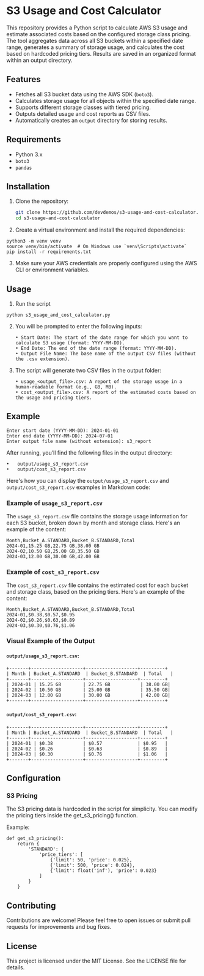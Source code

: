 # S3 Usage and Cost Calculator

This repository provides a Python script to calculate AWS S3 usage and estimate associated costs based on the configured storage class pricing. The tool aggregates data across all S3 buckets within a specified date range, generates a summary of storage usage, and calculates the cost based on hardcoded pricing tiers. Results are saved in an organized format within an output directory.

## Features

- Fetches all S3 bucket data using the AWS SDK (`boto3`).
- Calculates storage usage for all objects within the specified date range.
- Supports different storage classes with tiered pricing.
- Outputs detailed usage and cost reports as CSV files.
- Automatically creates an `output` directory for storing results.

## Requirements

- Python 3.x
- `boto3`
- `pandas`

## Installation

1. Clone the repository:

   ```bash
   git clone https://github.com/devdemos/s3-usage-and-cost-calculator.git
   cd s3-usage-and-cost-calculator

2.	Create a virtual environment and install the required dependencies:

```
python3 -m venv venv
source venv/bin/activate  # On Windows use `venv\Scripts\activate`
pip install -r requirements.txt
```
3.	Make sure your AWS credentials are properly configured using the AWS CLI or environment variables.


## Usage

1. Run the script 

```
python s3_usage_and_cost_calculator.py
```

2.	You will be prompted to enter the following inputs:

	    • Start Date: The start of the date range for which you want to calculate S3 usage (format: YYYY-MM-DD).
	    • End Date: The end of the date range (format: YYYY-MM-DD).
	    • Output File Name: The base name of the output CSV files (without the .csv extension).

3.	The script will generate two CSV files in the output folder:

	    • usage_<output_file>.csv: A report of the storage usage in a human-readable format (e.g., GB, MB).
	    • cost_<output_file>.csv: A report of the estimated costs based on the usage and pricing tiers.

## Example 

```
Enter start date (YYYY-MM-DD): 2024-01-01
Enter end date (YYYY-MM-DD): 2024-07-01
Enter output file name (without extension): s3_report
```

After running, you’ll find the following files in the output directory:

	•	output/usage_s3_report.csv
	•	output/cost_s3_report.csv

Here's how you can display the `output/usage_s3_report.csv` and `output/cost_s3_report.csv` examples in Markdown code:

### Example of `usage_s3_report.csv`

The `usage_s3_report.csv` file contains the storage usage information for each S3 bucket, broken down by month and storage class. Here's an example of the content:

```csv
Month,Bucket_A.STANDARD,Bucket_B.STANDARD,Total
2024-01,15.25 GB,22.75 GB,38.00 GB
2024-02,10.50 GB,25.00 GB,35.50 GB
2024-03,12.00 GB,30.00 GB,42.00 GB
```

### Example of `cost_s3_report.csv`

The `cost_s3_report.csv` file contains the estimated cost for each bucket and storage class, based on the pricing tiers. Here's an example of the content:

```csv
Month,Bucket_A.STANDARD,Bucket_B.STANDARD,Total
2024-01,$0.38,$0.57,$0.95
2024-02,$0.26,$0.63,$0.89
2024-03,$0.30,$0.76,$1.06
```

### Visual Example of the Output

#### `output/usage_s3_report.csv`:
```
+-------+-------------------+-------------------+---------+
| Month | Bucket_A.STANDARD  | Bucket_B.STANDARD  | Total   |
+-------+-------------------+-------------------+---------+
| 2024-01 | 15.25 GB        | 22.75 GB           | 38.00 GB|
| 2024-02 | 10.50 GB        | 25.00 GB           | 35.50 GB|
| 2024-03 | 12.00 GB        | 30.00 GB           | 42.00 GB|
+-------+-------------------+-------------------+---------+
```

#### `output/cost_s3_report.csv`:
```
+-------+-------------------+-------------------+---------+
| Month | Bucket_A.STANDARD  | Bucket_B.STANDARD  | Total   |
+-------+-------------------+-------------------+---------+
| 2024-01 | $0.38           | $0.57             | $0.95   |
| 2024-02 | $0.26           | $0.63             | $0.89   |
| 2024-03 | $0.30           | $0.76             | $1.06   |
+-------+-------------------+-------------------+---------+
```



## Configuration

### S3 Pricing

The S3 pricing data is hardcoded in the script for simplicity. You can modify the pricing tiers inside the get_s3_pricing() function.

Example:

```
def get_s3_pricing():
    return {
        'STANDARD': {
            'price_tiers': [
                {'limit': 50, 'price': 0.025},
                {'limit': 500, 'price': 0.024},
                {'limit': float('inf'), 'price': 0.023}
            ]
        }
    }
```

## Contributing

Contributions are welcome! Please feel free to open issues or submit pull requests for improvements and bug fixes.

## License

This project is licensed under the MIT License. See the LICENSE file for details.
